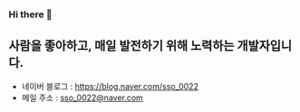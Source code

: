 ### Hi there 👋

## 사람을 좋아하고, 매일 발전하기 위해 노력하는 개발자입니다.

* 네이버 블로그 : https://blog.naver.com/sso_0022
* 메일 주소 : sso_0022@naver.com
